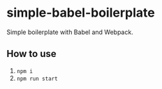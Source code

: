# simple-babel-boilerplate
Simple boilerplate with Babel and Webpack.

## How to use
1. `npm i`
2. `npm run start`
